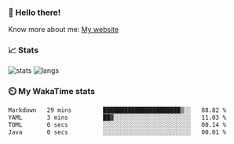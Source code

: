 ### 👋 Hello there!

Know more about me: [My website](https://onlyra1n.top)


### 📈 Stats

![stats](https://github-readme-stats.vercel.app/api?username=Fiz-Victor&theme=dracula&show_icons=true)
![langs](https://github-readme-stats.vercel.app/api/top-langs/?username=Fiz-Victor&theme=dracula&layout=compact)

### ⏲️ My WakaTime stats

<!--START_SECTION:waka-->

```txt
Markdown   29 mins         ██████████████████████▒░░   88.82 %
YAML       3 mins          ██▓░░░░░░░░░░░░░░░░░░░░░░   11.03 %
TOML       0 secs          ░░░░░░░░░░░░░░░░░░░░░░░░░   00.14 %
Java       0 secs          ░░░░░░░░░░░░░░░░░░░░░░░░░   00.01 %
```

<!--END_SECTION:waka-->
